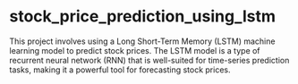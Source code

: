 # stock_price_prediction_using_lstm

This project involves using a Long Short-Term Memory (LSTM) machine learning model to predict stock prices. The LSTM model is a type of recurrent neural network (RNN) that is well-suited for time-series prediction tasks, making it a powerful tool for forecasting stock prices.
